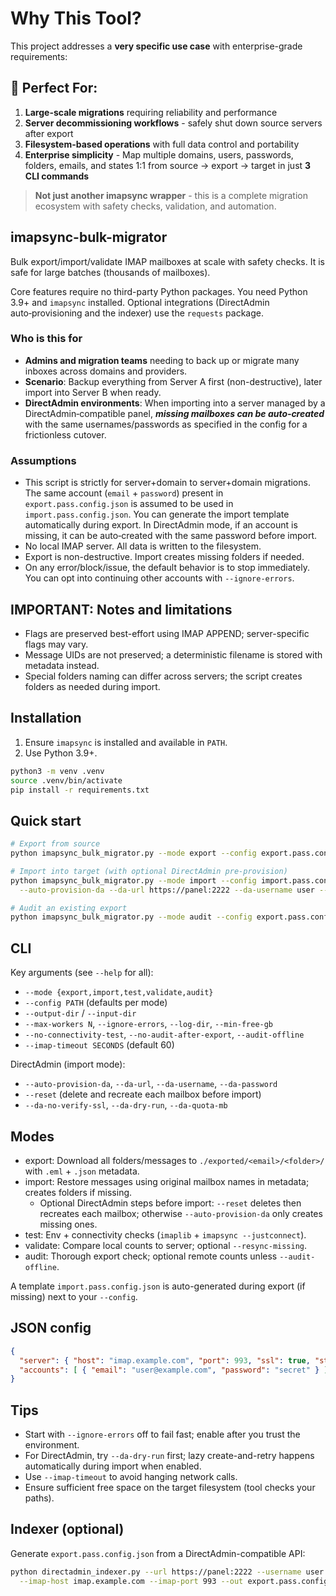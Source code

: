 # Why This Tool?

This project addresses a **very specific use case** with enterprise-grade requirements:

## 🎯 **Perfect For:**
1. **Large-scale migrations** requiring reliability and performance
2. **Server decommissioning workflows** - safely shut down source servers after export
3. **Filesystem-based operations** with full data control and portability
4. **Enterprise simplicity** - Map multiple domains, users, passwords, folders, emails, and states 1:1 from source → export → target in just **3 CLI commands**

> **Not just another imapsync wrapper** - this is a complete migration ecosystem with safety checks, validation, and automation.

## imapsync-bulk-migrator

Bulk export/import/validate IMAP mailboxes at scale with safety checks. It is safe for large batches (thousands of mailboxes).

Core features require no third-party Python packages. You need Python 3.9+ and `imapsync` installed. Optional integrations (DirectAdmin auto‑provisioning and the indexer) use the `requests` package.

### Who is this for
- **Admins and migration teams** needing to back up or migrate many inboxes across domains and providers.
- **Scenario**: Backup everything from Server A first (non-destructive), later import into Server B when ready.
 - **DirectAdmin environments**: When importing into a server managed by a DirectAdmin‑compatible panel, ***missing mailboxes can be auto‑created*** with the same usernames/passwords as specified in the config for a frictionless cutover.

### Assumptions
- This script is strictly for server+domain to server+domain migrations. The same account (`email` + `password`) present in `export.pass.config.json` is assumed to be used in `import.pass.config.json`. You can generate the import template automatically during export. In DirectAdmin mode, if an account is missing, it can be auto‑created with the same password before import.
- No local IMAP server. All data is written to the filesystem.
- Export is non-destructive. Import creates missing folders if needed.
- On any error/block/issue, the default behavior is to stop immediately. You can opt into continuing other accounts with `--ignore-errors`.

## IMPORTANT: Notes and limitations

- Flags are preserved best-effort using IMAP APPEND; server-specific flags may vary.
- Message UIDs are not preserved; a deterministic filename is stored with metadata instead.
- Special folders naming can differ across servers; the script creates folders as needed during import.

## Installation

1) Ensure `imapsync` is installed and available in `PATH`.
2) Use Python 3.9+.

```bash
python3 -m venv .venv
source .venv/bin/activate
pip install -r requirements.txt
```

## Quick start

```bash
# Export from source
python imapsync_bulk_migrator.py --mode export --config export.pass.config.json

# Import into target (with optional DirectAdmin pre-provision)
python imapsync_bulk_migrator.py --mode import --config import.pass.config.json \
  --auto-provision-da --da-url https://panel:2222 --da-username user --da-password key

# Audit an existing export
python imapsync_bulk_migrator.py --mode audit --config export.pass.config.json --input-dir ./exported
```

## CLI

Key arguments (see `--help` for all):
- `--mode {export,import,test,validate,audit}`
- `--config PATH` (defaults per mode)
- `--output-dir` / `--input-dir`
- `--max-workers N`, `--ignore-errors`, `--log-dir`, `--min-free-gb`
- `--no-connectivity-test`, `--no-audit-after-export`, `--audit-offline`
- `--imap-timeout SECONDS` (default 60)

DirectAdmin (import mode):
- `--auto-provision-da`, `--da-url`, `--da-username`, `--da-password`
- `--reset` (delete and recreate each mailbox before import)
- `--da-no-verify-ssl`, `--da-dry-run`, `--da-quota-mb`

## Modes

- export: Download all folders/messages to `./exported/<email>/<folder>/` with `.eml` + `.json` metadata.
- import: Restore messages using original mailbox names in metadata; creates folders if missing.
  - Optional DirectAdmin steps before import: `--reset` deletes then recreates each mailbox; otherwise `--auto-provision-da` only creates missing ones.
- test: Env + connectivity checks (`imaplib` + `imapsync --justconnect`).
- validate: Compare local counts to server; optional `--resync-missing`.
- audit: Thorough export check; optional remote counts unless `--audit-offline`.

A template `import.pass.config.json` is auto-generated during export (if missing) next to your `--config`.

## JSON config

```json
{
  "server": { "host": "imap.example.com", "port": 993, "ssl": true, "starttls": false },
  "accounts": [ { "email": "user@example.com", "password": "secret" } ]
}
```

## Tips

- Start with `--ignore-errors` off to fail fast; enable after you trust the environment.
- For DirectAdmin, try `--da-dry-run` first; lazy create-and-retry happens automatically during import when enabled.
- Use `--imap-timeout` to avoid hanging network calls.
- Ensure sufficient free space on the target filesystem (tool checks your paths).

## Indexer (optional)

Generate `export.pass.config.json` from a DirectAdmin-compatible API:

```bash
python directadmin_indexer.py --url https://panel:2222 --username user --password key \
  --imap-host imap.example.com --imap-port 993 --out export.pass.config.json
```

